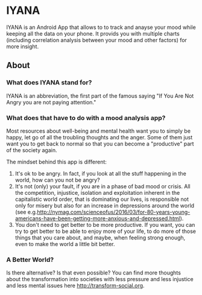 # IYANA

IYANA is an Android App that allows to to track and anayse your mood while keeping all the data on your phone.
It provids you with multiple charts (including correlation analysis between your mood and other factors) for more insight.


## About

### What does IYANA stand for?

IYANA is an abbreviation, the first part of the famous saying "If You Are Not Angry you are not paying attention."

### What does that have to do with a mood analysis app?

Most resources about well-being and mental health want you to simply be happy, let go of all the troubling thoughts and the anger. Some of them just want you to get back to normal so that you can become a "productive" part of the society again.

The mindset behind this app is different:

1. It's ok to be angry. In fact, if you look at all the stuff happening in the world, how can you not be angry?
2. It's not (only) your fault, if you are in a phase of bad mood or crisis. All the competition, injustice, isolation and exploitation inherent in the capitalistic world order, that is dominating our lives, is responsible not only for misery but also for an increase in depressions around the world (see e.g.http://nymag.com/scienceofus/2016/03/for-80-years-young-americans-have-been-getting-more-anxious-and-depressed.html).
3. You don't need to get better to be more productive. If you want, you can try to get better to be able to enjoy more of your life, to do more of those things that you care about, and maybe, when feeling strong enough, even to make the world a little bit better.

### A Better World?

Is there alternative? Is that even possible? You can find more thoughts about the transformation into societies with less pressure and less injustice and less mental issues here http://transform-social.org.
